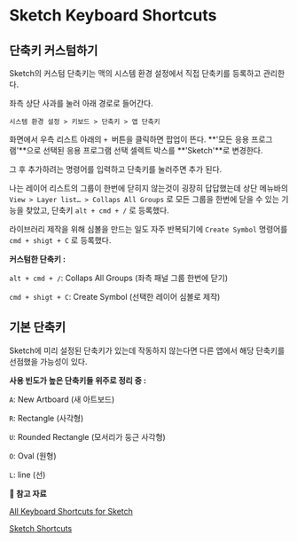 # Sketch Keyboard Shortcuts

## 단축키 커스텀하기

 Sketch의 커스텀 단축키는 맥의 시스템 환경 설정에서 직접 단축키를 등록하고 관리한다.

 좌측 상단 사과를 눌러 아래 경로로 들어간다.

```
시스템 환경 설정 > 키보드 > 단축키 > 앱 단축키
```

화면에서 우측 리스트 아래의 `+ `버튼을 클릭하면 팝업이 뜬다. **'모든 응용 프로그램'**으로 선택된 응용 프로그램 선택 셀렉트 박스를 **'Sketch'**로 변경한다.

그 후 추가하려는 명령어를 입력하고 단축키를 눌러주면 추가 된다.

 나는 레이어 리스트의 그룹이 한번에 닫히지 않는것이 굉장히 답답했는데 상단 메뉴바의 `View > Layer list… > Collaps All Groups` 로 모든 그룹을 한번에 닫을 수 있는 기능을 찾았고, 단축키 `alt + cmd + /` 로 등록했다.

라이브러리 제작을 위해 심볼을 만드는 일도 자주 반복되기에 `Create Symbol` 명령어를 `cmd + shigt + C` 로 등록했다.



**커스텀한 단축키 :** 

`alt + cmd + /`: Collaps All Groups (좌측 패널 그룹 한번에 닫기)

`cmd + shigt + C`: Create Symbol (선택한 레이어 심볼로 제작)



## 기본 단축키

Sketch에 미리 설정된 단축키가 있는데 작동하지 않는다면 다른 앱에서 해당 단축키를 선점했을 가능성이 있다.



**사용 빈도가 높은 단축키들 위주로 정리 중 :**

`A`: New Artboard (새 아트보드)

`R`: Rectangle (사각형)

`U`: Rounded Rectangle (모서리가 둥근 사각형)

`O`: Oval (원형)

`L`: line (선)





**📖 참고 자료**

[All Keyboard Shortcuts for Sketch](https://www.sketchappsources.com/shortcuts.html)

[Sketch Shortcuts](https://sketchshortcuts.com/)

